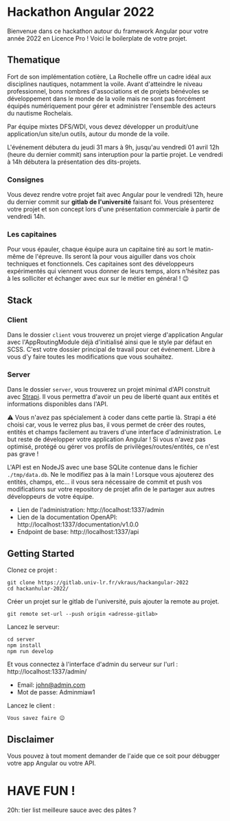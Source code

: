 # Hackathon Angular 2022

Bienvenue dans ce hackathon autour du framework Angular pour votre année 2022 en Licence Pro !
Voici le boilerplate de votre projet.

## Thematique
Fort de son implémentation cotière, La Rochelle offre un cadre idéal aux disciplines nautiques, notamment la voile. Avant d'atteindre le niveau professionnel, bons nombres d'associations et de projets bénévoles se développement dans le monde de la voile mais ne sont pas forcément équipés numériquement pour gérer et administrer l'ensemble des acteurs du nautisme Rochelais.

Par équipe mixtes DFS/WDI, vous devez développer un produit/une application/un site/un outils, autour du monde de la voile.

L'événement débutera du jeudi 31 mars à 9h, jusqu'au vendredi 01 avril 12h (heure du dernier commit) sans interuption pour la partie projet. Le vendredi à 14h débutera la présentation des dits-projets.

### Consignes
Vous devez rendre votre projet fait avec Angular pour le vendredi 12h, heure du dernier commit sur **gitlab de l'université** faisant foi.
Vous présenterez votre projet et son concept lors d'une présentation commerciale à partir de vendredi 14h.

### Les capitaines

Pour vous épauler, chaque équipe aura un capitaine tiré au sort le matin-même de l'épreuve. Ils seront là pour vous aiguiller dans vos choix techniques et fonctionnels. Ces capitaines sont des développeurs expérimentés qui viennent vous donner de leurs temps, alors n'hésitez pas à les solliciter et échanger avec eux sur le métier en général ! 😉

## Stack

### Client

Dans le dossier `client` vous trouverez un projet vierge d'application Angular avec l'AppRoutingModule déjà d'initialisé ainsi que le style par défaut en SCSS.
C'est votre dossier principal de travail pour cet événement. Libre à vous d'y faire toutes les modifications que vous souhaitez.

### Server

Dans le dossier `server`, vous trouverez un projet minimal d'API construit avec [Strapi](https://strapi.io/). Il vous permettra d'avoir un peu de liberté quant aux entités et informations disponibles dans l'API.

⚠️ Vous n'avez pas spécialement à coder dans cette partie là. Strapi a été choisi car, vous le verrez plus bas, il vous permet de créer des routes, entités et champs facilement au travers d'une interface d'administration. Le but reste de développer votre application Angular ! Si vous n'avez pas optimisé, protégé ou gérer vos profils de privilèges/routes/entités, ce n'est pas grave !

L'API est en NodeJS avec une base SQLite contenue dans le fichier `./tmp/data.db`. Ne le modifiez pas à la main !
Lorsque vous ajouterez des entités, champs, etc... il vous sera nécessaire de commit et push vos modifications sur votre repository de projet afin de le partager aux autres développeurs de votre équipe.

- Lien de l'administration: http://localhost:1337/admin
- Lien de la documentation OpenAPI: http://localhost:1337/documentation/v1.0.0
- Endpoint de base: http://localhost:1337/api

## Getting Started

Clonez ce projet : 
```
git clone https://gitlab.univ-lr.fr/vkraus/hackangular-2022
cd hackanhular-2022/
```

Créer un projet sur le gitlab de l'université, puis ajouter la remote au projet.
```
git remote set-url --push origin <adresse-gitlab>
```

Lancez le serveur:
```
cd server
npm install
npm run develop
```
Et vous connectez à l'interface d'admin du serveur sur l'url : http://localhost:1337/admin/

- Email: john@admin.com
- Mot de passe: Adminmiaw1

Lancez le client : 
```
Vous savez faire 😉
```

## Disclaimer

Vous pouvez à tout moment demander de l'aide que ce soit pour débugger votre app Angular ou votre API.

# HAVE FUN !


20h: tier list meilleure sauce avec des pâtes ?